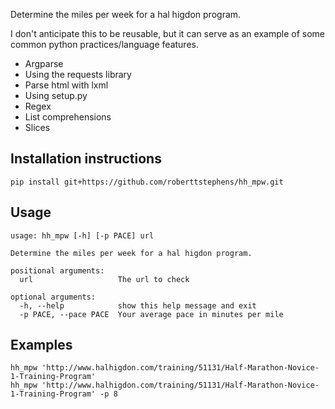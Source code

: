 Determine the miles per week for a hal higdon program.

I don't anticipate this to be reusable, but it can serve as an example of some common python practices/language features.

 - Argparse
 - Using the requests library
 - Parse html with lxml
 - Using setup.py
 - Regex
 - List comprehensions
 - Slices

## Installation instructions

    pip install git+https://github.com/roberttstephens/hh_mpw.git


## Usage

    usage: hh_mpw [-h] [-p PACE] url
    
    Determine the miles per week for a hal higdon program.
    
    positional arguments:
      url                   The url to check
    
    optional arguments:
      -h, --help            show this help message and exit
      -p PACE, --pace PACE  Your average pace in minutes per mile

## Examples

    hh_mpw 'http://www.halhigdon.com/training/51131/Half-Marathon-Novice-1-Training-Program'
    hh_mpw 'http://www.halhigdon.com/training/51131/Half-Marathon-Novice-1-Training-Program' -p 8
